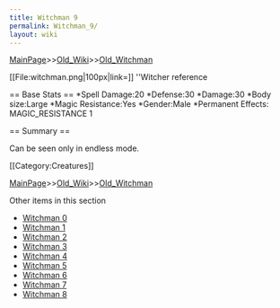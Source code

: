 ```yaml
---
title: Witchman 9
permalink: Witchman_9/
layout: wiki
---
```


[MainPage](/keeperrl_wiki/ "wikilink")>>[Old_Wiki](/keeperrl_wiki/Old_Wiki "wikilink")>>[Old_Witchman](/keeperrl_wiki/Old_Witchman "wikilink")

[[File:witchman.png|100px|link=]] ''Witcher reference


== Base Stats ==
*Spell Damage:20
*Defense:30
*Damage:30
*Body size:Large
*Magic Resistance:Yes
*Gender:Male
*Permanent Effects: MAGIC_RESISTANCE 1 

== Summary ==

Can be seen only in endless mode.  

[[Category:Creatures]]

[MainPage](/keeperrl_wiki/ "wikilink")>>[Old_Wiki](/keeperrl_wiki/Old_Wiki "wikilink")>>[Old_Witchman](/keeperrl_wiki/Old_Witchman "wikilink")

Other items in this section
-    [Witchman 0](/keeperrl_wiki/Witchman_0 "wikilink")
-    [Witchman 1](/keeperrl_wiki/Witchman_1 "wikilink")
-    [Witchman 2](/keeperrl_wiki/Witchman_2 "wikilink")
-    [Witchman 3](/keeperrl_wiki/Witchman_3 "wikilink")
-    [Witchman 4](/keeperrl_wiki/Witchman_4 "wikilink")
-    [Witchman 5](/keeperrl_wiki/Witchman_5 "wikilink")
-    [Witchman 6](/keeperrl_wiki/Witchman_6 "wikilink")
-    [Witchman 7](/keeperrl_wiki/Witchman_7 "wikilink")
-    [Witchman 8](/keeperrl_wiki/Witchman_8 "wikilink")
